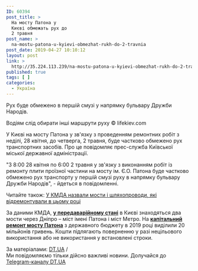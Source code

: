 ```yaml
---
ID: 60394
post_title: >
  На мосту Патона у
  Києві обмежать рух до
  2 травня
post_name: >
  na-mostu-patona-u-kyievi-obmezhat-rukh-do-2-travnia
post_date: 2019-04-27 10:10:12
layout: post
link: >
  http://35.224.113.239/na-mostu-patona-u-kyievi-obmezhat-rukh-do-2-travnia/
published: true
tags: [ ]
categories:
  - Україна
---
```

<div class="summary" itemprop="alternativeHeadline">
<p>Рух буде обмежено в першій смузі у напрямку бульвару Дружби Народів.</p>
</div>
<div class="bottom_block">
<div class="picture">
<div class="top_photo top">
<div class="frame_image"> <img class="img" src="https://image.zn.ua/media/images/645x426/Aug2018/211334.jpg" alt title="мост Патона"></div>
<span class="photo_descr"><span class="title">Водіям слід обирати інші маршрути руху</span> <span class="source 1">© lifekiev.com</span></span></div>
</div>
<div class="article_body">
<div class="text">
<p>У Києві на мосту Патона у зв'язку з проведенням ремонтних робіт з неділі, 28 квітня, до четверга, 2 травня, буде частково обмежено рух транспортних засобів. Про це повідомляє прес-служба Київської міської державної адміністрації.</p>
<p>"З 8:00 28 квітня по 6:00 2 травня у зв'язку з виконанням робіт із ремонту плити проїзної частини на мосту ім. Є.О. Патона буде частково обмежено рух транспорту у першій смузі руху в напрямку бульвару Дружби Народів", - йдеться в повідомленні.</p>
<div class="article_attached acenter">Читайте також: <a href="https://dt.ua/ECONOMICS/u-kmda-nazvali-mosti-i-shlyahoprovodi-yaki-vidremontuvali-v-comu-roci-294488_.html">У КМДА назвали мости і шляхопроводи, які відремонтували в цьому році</a></div>
<p>За даними КМДА,&nbsp;<strong><a href="https://dt.ua/UKRAINE/u-kiyevi-dva-mosti-cherez-dnipro-perebuvayut-v-peredavariynomu-stani-284766_.html" target="_blank" rel="noopener noreferrer">у передаварійному стані</a></strong> в Києві знаходяться два мости через Дніпро – міст імені Патона і міст Метро. На&nbsp;<a href="https://dt.ua/ECONOMICS/na-remont-mostu-patona-v-derzhkazni-peredbacheno-20-mln-grn-297030_.html" target="_blank" rel="noopener noreferrer"><strong>капітальний ремонт мосту Патона</strong></a> з державного бюджету в 2019 році виділили 20 мільйонів гривень. Кошти підлягають поверненню у разі нецільового використання або не використання у встановлені строки.</p>
</div>
</div>
<span class="link"><span class="source_caption">За матеріалами: <a href="https://dt.ua/go/aHR0cDovL3puLnVhLw==" target="_blank" rel="nofollow noopener noreferrer">DT.UA</a> <span class="divider">/</span></span></span>
<div class="telegram">Ми повідомляємо тільки дійсно важливі новини. Долучайся до <a href="https://t.me/znua_live">Telegram-каналу DT.UA</a></div> </div>
